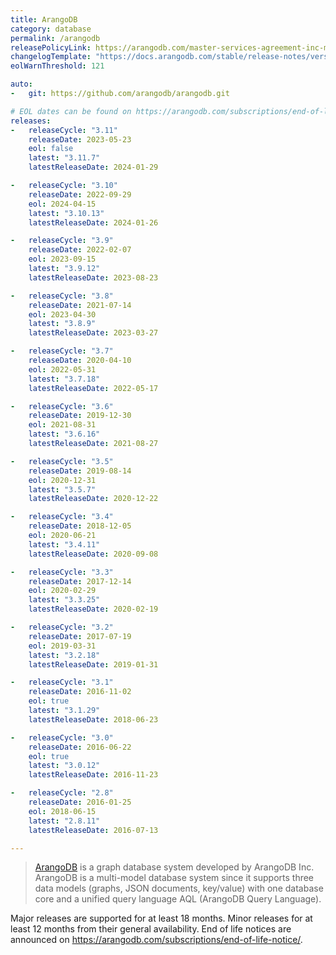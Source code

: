 ```yaml
---
title: ArangoDB
category: database
permalink: /arangodb
releasePolicyLink: https://arangodb.com/master-services-agreement-inc-may-2023-cs/#eolpolicy
changelogTemplate: "https://docs.arangodb.com/stable/release-notes/version-__RELEASE_CYCLE__/"
eolWarnThreshold: 121

auto:
-   git: https://github.com/arangodb/arangodb.git

# EOL dates can be found on https://arangodb.com/subscriptions/end-of-life-notice/.
releases:
-   releaseCycle: "3.11"
    releaseDate: 2023-05-23
    eol: false
    latest: "3.11.7"
    latestReleaseDate: 2024-01-29

-   releaseCycle: "3.10"
    releaseDate: 2022-09-29
    eol: 2024-04-15
    latest: "3.10.13"
    latestReleaseDate: 2024-01-26

-   releaseCycle: "3.9"
    releaseDate: 2022-02-07
    eol: 2023-09-15
    latest: "3.9.12"
    latestReleaseDate: 2023-08-23

-   releaseCycle: "3.8"
    releaseDate: 2021-07-14
    eol: 2023-04-30
    latest: "3.8.9"
    latestReleaseDate: 2023-03-27

-   releaseCycle: "3.7"
    releaseDate: 2020-04-10
    eol: 2022-05-31
    latest: "3.7.18"
    latestReleaseDate: 2022-05-17

-   releaseCycle: "3.6"
    releaseDate: 2019-12-30
    eol: 2021-08-31
    latest: "3.6.16"
    latestReleaseDate: 2021-08-27

-   releaseCycle: "3.5"
    releaseDate: 2019-08-14
    eol: 2020-12-31
    latest: "3.5.7"
    latestReleaseDate: 2020-12-22

-   releaseCycle: "3.4"
    releaseDate: 2018-12-05
    eol: 2020-06-21
    latest: "3.4.11"
    latestReleaseDate: 2020-09-08

-   releaseCycle: "3.3"
    releaseDate: 2017-12-14
    eol: 2020-02-29
    latest: "3.3.25"
    latestReleaseDate: 2020-02-19

-   releaseCycle: "3.2"
    releaseDate: 2017-07-19
    eol: 2019-03-31
    latest: "3.2.18"
    latestReleaseDate: 2019-01-31

-   releaseCycle: "3.1"
    releaseDate: 2016-11-02
    eol: true
    latest: "3.1.29"
    latestReleaseDate: 2018-06-23

-   releaseCycle: "3.0"
    releaseDate: 2016-06-22
    eol: true
    latest: "3.0.12"
    latestReleaseDate: 2016-11-23

-   releaseCycle: "2.8"
    releaseDate: 2016-01-25
    eol: 2018-06-15
    latest: "2.8.11"
    latestReleaseDate: 2016-07-13

---
```


> [ArangoDB](https://arangodb.com/) is a graph database system developed by ArangoDB Inc. ArangoDB
> is a multi-model database system since it supports three data models (graphs, JSON documents,
> key/value) with one database core and a unified query language AQL (ArangoDB Query Language).

Major releases are supported for at least 18 months. Minor releases for at least 12 months from
their general availability. End of life notices are announced on <https://arangodb.com/subscriptions/end-of-life-notice/>.

